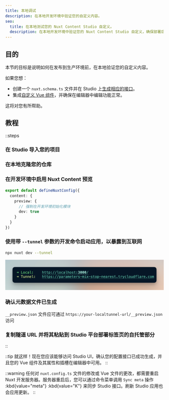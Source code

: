 ```yaml
---
title: 本地调试
description: 在本地开发环境中验证您的自定义内容。
seo:
  title: 在本地测试您的 Nuxt Content Studio 自定义。
  description: 在本地开发环境中验证您的 Nuxt Content Studio 自定义，确保部署后顺畅编辑。
---
```


## 目的

本节的目标是说明如何在发布到生产环境前，在本地验证您的自定义内容。

如果您想：

- 创建一个 `nuxt.schema.ts` 文件并在 Studio 上[生成相应的接口](/docs/studio/config)。
- 集成[自定义 Vue 组件](/docs/studio/content)，并确保在编辑器中编辑功能正常。

这将对您有所帮助。

## 教程

::steps

### 在 Studio 导入您的项目

### 在本地克隆您的仓库

### 在开发环境中启用 Nuxt Content 预览

```ts [nuxt.config.ts]
export default defineNuxtConfig({
  content: {
    preview: {
      // 强制在开发环境初始化模块
      dev: true
    }
  }
})
```

### 使用带 `--tunnel` 参数的开发命令启动应用，以暴露到互联网

```bash [Terminal]
npx nuxt dev --tunnel
```

![本地隧道暴露](/docs/studio/dev-tunnel.png)

### 确认元数据文件已生成

`__preview.json` 文件应可通过 `https://your-localtunnel-url/__preview.json` 访问

### 复制隧道 URL 并将其粘贴到 Studio 平台部署标签页的自托管部分

::

::tip
就这样！现在您应该能够访问 Studio UI，确认您的配置接口已成功生成，并且您的 Vue 组件及其属性和插槽在编辑器中可用。
::

::warning
任何对 `nuxt.config.ts` 文件的修改或 Vue 文件的更改，都需要重启 Nuxt 开发服务器。服务器重启后，您可以通过命令菜单调用 `Sync meta` 操作 :kbd{value="meta"} :kbd{value="K"} 来同步 Studio 接口。刷新 Studio 应用也会应用更新。
::
